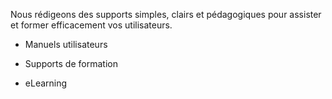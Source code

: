 Nous rédigeons des supports simples, clairs et pédagogiques pour assister et former efficacement vos utilisateurs.

* Manuels utilisateurs


* Supports de formation


* eLearning